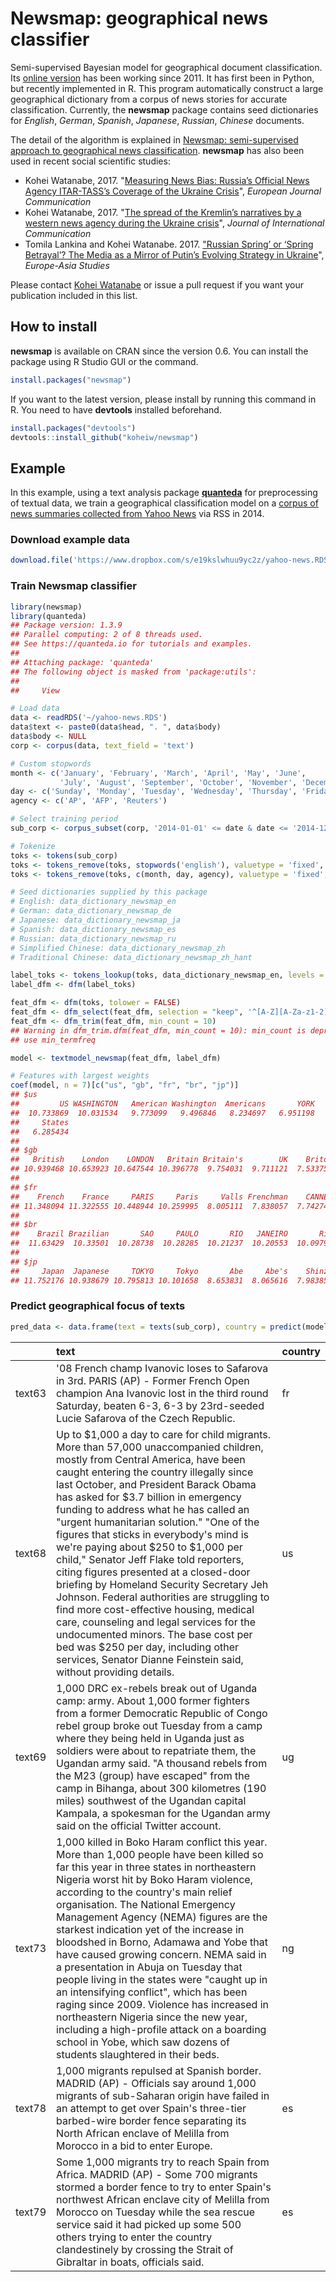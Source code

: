 
Newsmap: geographical news classifier
=====================================

Semi-supervised Bayesian model for geographical document classification. Its [online version](http://newsmap.koheiw.net) has been working since 2011. It has first been in Python, but recently implemented in R. This program automatically construct a large geographical dictionary from a corpus of news stories for accurate classification. Currently, the **newsmap** package contains seed dictionaries for *English*, *German*, *Spanish*, *Japanese*, *Russian*, *Chinese* documents.

The detail of the algorithm is explained in [Newsmap: semi-supervised approach to geographical news classification](http://www.tandfonline.com/eprint/dDeyUTBrhxBSSkHPn5uB/full). **newsmap** has also been used in recent social scientific studies:

-   Kohei Watanabe, 2017. "[Measuring News Bias: Russia’s Official News Agency ITAR-TASS’s Coverage of the Ukraine Crisis](http://journals.sagepub.com/eprint/TBc9miIc89njZvY3gyAt/full)", *European Journal Communication*
-   Kohei Watanabe, 2017. "[The spread of the Kremlin’s narratives by a western news agency during the Ukraine crisis](http://www.tandfonline.com/eprint/h2IHsz2YKce6uJeeCmcd/full)", *Journal of International Communication*
-   Tomila Lankina and Kohei Watanabe. 2017. ["Russian Spring’ or ‘Spring Betrayal’? The Media as a Mirror of Putin’s Evolving Strategy in Ukraine](http://www.tandfonline.com/eprint/tWik7KDfsZv8C2KeNkI5/full)", *Europe-Asia Studies*

Please contact [Kohei Watanabe](https://github.com/koheiw) or issue a pull request if you want your publication included in this list.

How to install
--------------

**newsmap** is available on CRAN since the version 0.6. You can install the package using R Studio GUI or the command.

``` r
install.packages("newsmap")
```

If you want to the latest version, please install by running this command in R. You need to have **devtools** installed beforehand.

``` r
install.packages("devtools")
devtools::install_github("koheiw/newsmap")
```

Example
-------

In this example, using a text analysis package [**quanteda**](https://quanteda.io) for preprocessing of textual data, we train a geographical classification model on a [corpus of news summaries collected from Yahoo News](https://www.dropbox.com/s/e19kslwhuu9yc2z/yahoo-news.RDS?dl=1) via RSS in 2014.

### Download example data

``` r
download.file('https://www.dropbox.com/s/e19kslwhuu9yc2z/yahoo-news.RDS?dl=1', '~/yahoo-news.RDS')
```

### Train Newsmap classifier

``` r
library(newsmap)
library(quanteda)
## Package version: 1.3.9
## Parallel computing: 2 of 8 threads used.
## See https://quanteda.io for tutorials and examples.
## 
## Attaching package: 'quanteda'
## The following object is masked from 'package:utils':
## 
##     View

# Load data
data <- readRDS('~/yahoo-news.RDS')
data$text <- paste0(data$head, ". ", data$body)
data$body <- NULL
corp <- corpus(data, text_field = 'text')

# Custom stopwords
month <- c('January', 'February', 'March', 'April', 'May', 'June',
           'July', 'August', 'September', 'October', 'November', 'December')
day <- c('Sunday', 'Monday', 'Tuesday', 'Wednesday', 'Thursday', 'Friday', 'Saturday')
agency <- c('AP', 'AFP', 'Reuters')

# Select training period
sub_corp <- corpus_subset(corp, '2014-01-01' <= date & date <= '2014-12-31')

# Tokenize
toks <- tokens(sub_corp)
toks <- tokens_remove(toks, stopwords('english'), valuetype = 'fixed', padding = TRUE)
toks <- tokens_remove(toks, c(month, day, agency), valuetype = 'fixed', padding = TRUE)

# Seed dictionaries supplied by this package
# English: data_dictionary_newsmap_en
# German: data_dictionary_newsmap_de
# Japanese: data_dictionary_newsmap_ja
# Spanish: data_dictionary_newsmap_es
# Russian: data_dictionary_newsmap_ru
# Simplified Chinese: data_dictionary_newsmap_zh
# Traditional Chinese: data_dictionary_newsmap_zh_hant

label_toks <- tokens_lookup(toks, data_dictionary_newsmap_en, levels = 3) # level 3 is countries
label_dfm <- dfm(label_toks)

feat_dfm <- dfm(toks, tolower = FALSE)
feat_dfm <- dfm_select(feat_dfm, selection = "keep", '^[A-Z][A-Za-z1-2]+', valuetype = 'regex', case_insensitive = FALSE) # include only proper nouns to model
feat_dfm <- dfm_trim(feat_dfm, min_count = 10)
## Warning in dfm_trim.dfm(feat_dfm, min_count = 10): min_count is deprecated,
## use min_termfreq

model <- textmodel_newsmap(feat_dfm, label_dfm)

# Features with largest weights
coef(model, n = 7)[c("us", "gb", "fr", "br", "jp")]
## $us
##         US WASHINGTON   American Washington  Americans       YORK 
##  10.733869  10.031534   9.773099   9.496846   8.234697   6.951198 
##     States 
##   6.285434 
## 
## $gb
##   British    London    LONDON   Britain Britain's        UK    Briton 
## 10.939468 10.653923 10.647544 10.396778  9.754031  9.711121  7.533754 
## 
## $fr
##    French    France     PARIS     Paris     Valls Frenchman    CANNES 
## 11.348094 11.322555 10.448944 10.259995  8.005111  7.838057  7.742747 
## 
## $br
##    Brazil Brazilian       SAO     PAULO       RIO   JANEIRO       Rio 
##  11.63429  10.33501  10.28738  10.28285  10.21237  10.20553  10.09799 
## 
## $jp
##     Japan  Japanese     TOKYO     Tokyo       Abe     Abe's    Shinzo 
## 11.752176 10.938679 10.795813 10.101658  8.653831  8.065616  7.983856
```

### Predict geographical focus of texts

``` r
pred_data <- data.frame(text = texts(sub_corp), country = predict(model))
```

|        | text                                                                                                                                                                                                                                                                                                                                                                                                                                                                                                                                                                                                                                                                                                                                                                                                                                                     | country |
|--------|:---------------------------------------------------------------------------------------------------------------------------------------------------------------------------------------------------------------------------------------------------------------------------------------------------------------------------------------------------------------------------------------------------------------------------------------------------------------------------------------------------------------------------------------------------------------------------------------------------------------------------------------------------------------------------------------------------------------------------------------------------------------------------------------------------------------------------------------------------------|:--------|
| text63 | '08 French champ Ivanovic loses to Safarova in 3rd. PARIS (AP) - Former French Open champion Ana Ivanovic lost in the third round Saturday, beaten 6-3, 6-3 by 23rd-seeded Lucie Safarova of the Czech Republic.                                                                                                                                                                                                                                                                                                                                                                                                                                                                                                                                                                                                                                         | fr      |
| text68 | Up to $1,000 a day to care for child migrants. More than 57,000 unaccompanied children, mostly from Central America, have been caught entering the country illegally since last October, and President Barack Obama has asked for $3.7 billion in emergency funding to address what he has called an "urgent humanitarian solution." "One of the figures that sticks in everybody's mind is we're paying about $250 to $1,000 per child," Senator Jeff Flake told reporters, citing figures presented at a closed-door briefing by Homeland Security Secretary Jeh Johnson. Federal authorities are struggling to find more cost-effective housing, medical care, counseling and legal services for the undocumented minors. The base cost per bed was $250 per day, including other services, Senator Dianne Feinstein said, without providing details. | us      |
| text69 | 1,000 DRC ex-rebels break out of Uganda camp: army. About 1,000 former fighters from a former Democratic Republic of Congo rebel group broke out Tuesday from a camp where they being held in Uganda just as soldiers were about to repatriate them, the Ugandan army said. "A thousand rebels from the M23 (group) have escaped" from the camp in Bihanga, about 300 kilometres (190 miles) southwest of the Ugandan capital Kampala, a spokesman for the Ugandan army said on the official Twitter account.                                                                                                                                                                                                                                                                                                                                            | ug      |
| text73 | 1,000 killed in Boko Haram conflict this year. More than 1,000 people have been killed so far this year in three states in northeastern Nigeria worst hit by Boko Haram violence, according to the country's main relief organisation. The National Emergency Management Agency (NEMA) figures are the starkest indication yet of the increase in bloodshed in Borno, Adamawa and Yobe that have caused growing concern. NEMA said in a presentation in Abuja on Tuesday that people living in the states were "caught up in an intensifying conflict", which has been raging since 2009. Violence has increased in northeastern Nigeria since the new year, including a high-profile attack on a boarding school in Yobe, which saw dozens of students slaughtered in their beds.                                                                       | ng      |
| text78 | 1,000 migrants repulsed at Spanish border. MADRID (AP) - Officials say around 1,000 migrants of sub-Saharan origin have failed in an attempt to get over Spain's three-tier barbed-wire border fence separating its North African enclave of Melilla from Morocco in a bid to enter Europe.                                                                                                                                                                                                                                                                                                                                                                                                                                                                                                                                                              | es      |
| text79 | Some 1,000 migrants try to reach Spain from Africa. MADRID (AP) - Some 700 migrants stormed a border fence to try to enter Spain's northwest African enclave city of Melilla from Morocco on Tuesday while the sea rescue service said it had picked up some 500 others trying to enter the country clandestinely by crossing the Strait of Gibraltar in boats, officials said.                                                                                                                                                                                                                                                                                                                                                                                                                                                                          | es      |

